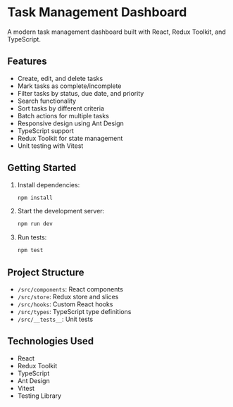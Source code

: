 # Task Management Dashboard

A modern task management dashboard built with React, Redux Toolkit, and TypeScript.

## Features

- Create, edit, and delete tasks
- Mark tasks as complete/incomplete
- Filter tasks by status, due date, and priority
- Search functionality
- Sort tasks by different criteria
- Batch actions for multiple tasks
- Responsive design using Ant Design
- TypeScript support
- Redux Toolkit for state management
- Unit testing with Vitest

## Getting Started

1. Install dependencies:
   ```bash
   npm install
   ```

2. Start the development server:
   ```bash
   npm run dev
   ```

3. Run tests:
   ```bash
   npm test
   ```

## Project Structure

- `/src/components`: React components
- `/src/store`: Redux store and slices
- `/src/hooks`: Custom React hooks
- `/src/types`: TypeScript type definitions
- `/src/__tests__`: Unit tests

## Technologies Used

- React
- Redux Toolkit
- TypeScript
- Ant Design
- Vitest
- Testing Library
